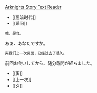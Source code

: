 [Arknights Story Text Reader](https://050644zf.github.io/ArknightsStoryTextReader/#/zh_CN/content?f=obt/guide/beg/0_welcome_to_guide)

- [[黑暗时代]]
- [[幕间]]

```zh-cn
哦，是你。
```
あぁ、あなたですか。

```zh-cn
离我们上一次见面，已经过去了很久。
```
前回お会いしてから、随分時間が経ちました。

- [[离]]
- [[上一次]]
- [[久]]
